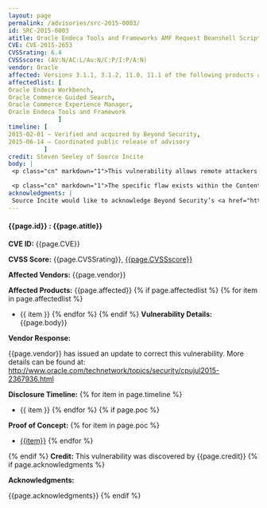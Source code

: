 ```yaml
---
layout: page
permalink: /advisories/src-2015-0003/
id: SRC-2015-0003
atitle: Oracle Endeca Tools and Frameworks AMF Request Beanshell Script Remote Code Execution Vulnerability
CVE: CVE-2015-2653
CVSSrating: 6.4
CVSSscore: (AV:N/AC:L/Au:N/C:P/I:P/A:N)
vendor: Oracle
affected: Versions 3.1.1, 3.1.2, 11.0, 11.1 of the following products are confirmed vulnerable
affectedlist: [
Oracle Endeca Workbench,
Oracle Commerce Guided Search,
Oracle Commerce Experience Manager,
Oracle Endeca Tools and Framework
              ]
timeline: [
2015-02-01 – Verified and acquired by Beyond Security,
2015-06-14 – Coordinated public release of advisory
          ]
credit: Steven Seeley of Source Incite
body: |
 <p class="cn" markdown="1">This vulnerability allows remote attackers to execute arbitrary code on vulnerable installations of Oracle Endeca Tools and Frameworks. Although authentication is required to exploit this vulnerability, the existing authentication mechanism can be bypassed.</p>

 <p class="cn" markdown="1">The specific flaw exists within the Content Acquisition System (CAS) interface when creating a datastore. The application accepts an arbitrary beanshell script that will execute under the context of the "endeca" user.</p>
acknowledgments: |
 Source Incite would like to acknowledge Beyond Security’s <a href="http://www.beyondsecurity.com/ssd.html">SSD</a> program for the help with co-ordination of this vulnerability. For more information you can view a technical blog post related to the vulnerability at <a href="https://ssd-disclosure.com/ssd-advisory-oracle-endeca-workbench-cas-beanshell-script-remote-code-execution-session-generation-authentication-bypass/">https://ssd-disclosure.com/ssd-advisory-oracle-endeca-workbench-cas-beanshell-script-remote-code-execution-session-generation-authentication-bypass/</a>
---
```


#### **{{page.id}} : {{page.atitle}}**

**CVE ID:**
{{page.CVE}}

**CVSS Score:**
{{page.CVSSrating}}, [{{page.CVSSscore}}](https://nvd.nist.gov/vuln-metrics/cvss/v3-calculator?vector={{page.CVSSscore}})

**Affected Vendors:**
{{page.vendor}}

**Affected Products:**
{{page.affected}}
{% if page.affectedlist %}
{% for item in page.affectedlist %}
  - {{ item }}
{% endfor %}
{% endif %}
**Vulnerability Details:**
{{page.body}}

**Vendor Response:**
<p class="cn">{{page.vendor}} has issued an update to correct this vulnerability. More details can be found at: <a href="http://www.oracle.com/technetwork/topics/security/cpujul2015-2367936.html">http://www.oracle.com/technetwork/topics/security/cpujul2015-2367936.html</a></p>

**Disclosure Timeline:**
{% for item in page.timeline %}
  - {{ item }}
{% endfor %}
{% if page.poc %}

**Proof of Concept:**
{% for item in page.poc %}
  - [{{item}}]({{item}})
{% endfor %}

{% endif %}
**Credit:**
This vulnerability was discovered by {{page.credit}}
{% if page.acknowledgments %}

**Acknowledgments:**

{{page.acknowledgments}}
{% endif %}